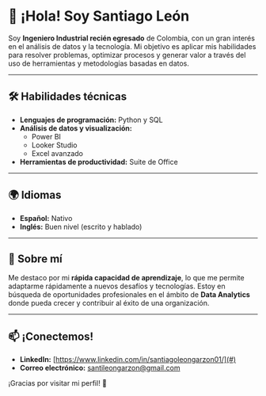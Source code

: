 # 👋 ¡Hola! Soy Santiago León  

Soy **Ingeniero Industrial recién egresado** de Colombia, con un gran interés en el análisis de datos y la tecnología. Mi objetivo es aplicar mis habilidades para resolver problemas, optimizar procesos y generar valor a través del uso de herramientas y metodologías basadas en datos.  

---

## 🛠️ Habilidades técnicas  
- **Lenguajes de programación:** Python y SQL  
- **Análisis de datos y visualización:**  
  - Power BI  
  - Looker Studio  
  - Excel avanzado  
- **Herramientas de productividad:** Suite de Office  

---

## 🌍 Idiomas  
- **Español:** Nativo  
- **Inglés:** Buen nivel (escrito y hablado)  

---

## 🚀 Sobre mí  
Me destaco por mi **rápida capacidad de aprendizaje**, lo que me permite adaptarme rápidamente a nuevos desafíos y tecnologías. Estoy en búsqueda de oportunidades profesionales en el ámbito de **Data Analytics** donde pueda crecer y contribuir al éxito de una organización.  

---

## 📫 ¡Conectemos!  
- **LinkedIn:** [https://www.linkedin.com/in/santiagoleongarzon01/](#)  
- **Correo electrónico:** [santileongarzon@gmail.com](#)   

¡Gracias por visitar mi perfil! 🌟  
